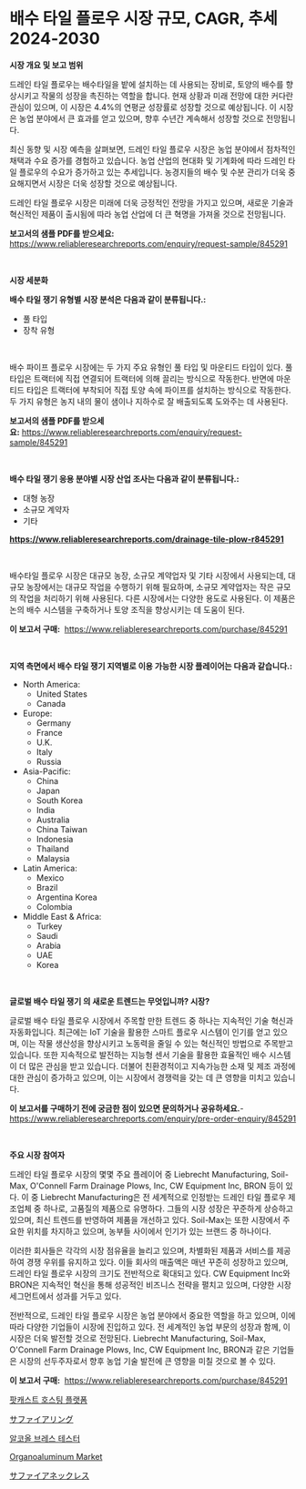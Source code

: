 <p><h1>배수 타일 플로우 시장 규모, CAGR, 추세 2024-2030</h1></p><p><strong>시장 개요 및 보고 범위</strong></p>
<p><p>드레인 타일 플로우는 배수타일을 밭에 설치하는 데 사용되는 장비로, 토양의 배수를 향상시키고 작물의 성장을 촉진하는 역할을 합니다. 현재 상황과 미래 전망에 대한 커다란 관심이 있으며, 이 시장은 4.4%의 연평균 성장률로 성장할 것으로 예상됩니다. 이 시장은 농업 분야에서 큰 효과를 얻고 있으며, 향후 수년간 계속해서 성장할 것으로 전망됩니다.</p><p>최신 동향 및 시장 예측을 살펴보면, 드레인 타일 플로우 시장은 농업 분야에서 점차적인 채택과 수요 증가를 경험하고 있습니다. 농업 산업의 현대화 및 기계화에 따라 드레인 타일 플로우의 수요가 증가하고 있는 추세입니다. 농경지들의 배수 및 수분 관리가 더욱 중요해지면서 시장은 더욱 성장할 것으로 예상됩니다.</p><p>드레인 타일 플로우 시장은 미래에 더욱 긍정적인 전망을 가지고 있으며, 새로운 기술과 혁신적인 제품이 출시됨에 따라 농업 산업에 더 큰 혁명을 가져올 것으로 전망됩니다.</p></p>
<p><strong>보고서의 샘플 PDF를 받으세요:</strong> <a href="https://www.reliableresearchreports.com/enquiry/request-sample/845291">https://www.reliableresearchreports.com/enquiry/request-sample/845291</a></p>
<p>&nbsp;</p>
<p><strong>시장 세분화</strong></p>
<p><strong>배수 타일 쟁기 유형별 시장 분석은 다음과 같이 분류됩니다.:</strong></p>
<p><ul><li>풀 타입</li><li>장착 유형</li></ul></p>
<p>&nbsp;</p>
<p><p>배수 파이프 플로우 시장에는 두 가지 주요 유형인 풀 타입 및 마운티드 타입이 있다. 풀 타입은 트랙터에 직접 연결되어 트랙터에 의해 끌리는 방식으로 작동한다. 반면에 마운티드 타입은 트랙터에 부착되어 직접 토양 속에 파이프를 설치하는 방식으로 작동한다. 두 가지 유형은 농지 내의 물이 샘이나 지하수로 잘 배출되도록 도와주는 데 사용된다.</p></p>
<p><strong>보고서의 샘플 PDF를 받으세요:</strong>&nbsp;<a href="https://www.reliableresearchreports.com/enquiry/request-sample/845291">https://www.reliableresearchreports.com/enquiry/request-sample/845291</a></p>
<p>&nbsp;</p>
<p><strong> 배수 타일 쟁기 응용 분야별 시장 산업 조사는 다음과 같이 분류됩니다.:</strong></p>
<p><ul><li>대형 농장</li><li>소규모 계약자</li><li>기타</li></ul></p>
<p><strong><a href="https://www.reliableresearchreports.com/drainage-tile-plow-r845291">https://www.reliableresearchreports.com/drainage-tile-plow-r845291</a></strong></p>
<p>&nbsp;</p>
<p><p>배수타일 플로우 시장은 대규모 농장, 소규모 계약업자 및 기타 시장에서 사용되는데, 대규모 농장에서는 대규모 작업을 수행하기 위해 필요하며, 소규모 계약업자는 작은 규모의 작업을 처리하기 위해 사용된다. 다른 시장에서는 다양한 용도로 사용된다. 이 제품은 논의 배수 시스템을 구축하거나 토양 조직을 향상시키는 데 도움이 된다.</p></p>
<p><strong>이 보고서 구매:</strong>&nbsp; <a href="https://www.reliableresearchreports.com/purchase/845291">https://www.reliableresearchreports.com/purchase/845291</a></p>
<p>&nbsp;</p>
<p><strong>지역 측면에서 배수 타일 쟁기 지역별로 이용 가능한 시장 플레이어는 다음과 같습니다.:</strong></p>
<p><ul>
    <li>
        North America:
        <ul>
            <li>United States</li>
            <li>Canada</li>
        </ul>
    </li>
    <li>
        Europe:
        <ul>
            <li>Germany</li>
            <li>France</li>
            <li>U.K.</li>
            <li>Italy</li>
            <li>Russia</li>
        </ul>
    </li>
    <li>
        Asia-Pacific:
        <ul>
            <li>China</li>
            <li>Japan</li>
            <li>South Korea</li>
            <li>India</li>
            <li>Australia</li>
            <li>China Taiwan</li>
            <li>Indonesia</li>
            <li>Thailand</li>
            <li>Malaysia</li>
        </ul>
    </li>
    <li>
        Latin America:
        <ul>
            <li>Mexico</li>
            <li>Brazil</li>
            <li>Argentina Korea</li>
            <li>Colombia</li>
        </ul>
    </li>
    <li>
        Middle East & Africa:
        <ul>
            <li>Turkey</li>
            <li>Saudi</li>
            <li>Arabia</li>
            <li>UAE</li>
            <li>Korea</li>
        </ul>
    </li>
    </ul></p>
<p>&nbsp;</p>
<p><strong>글로벌 배수 타일 쟁기 의 새로운 트렌드는 무엇입니까? 시장?</strong></p>
<p><p>글로벌 배수 타일 플로우 시장에서 주목할 만한 트렌드 중 하나는 지속적인 기술 혁신과 자동화입니다. 최근에는 IoT 기술을 활용한 스마트 플로우 시스템이 인기를 얻고 있으며, 이는 작물 생산성을 향상시키고 노동력을 줄일 수 있는 혁신적인 방법으로 주목받고 있습니다. 또한 지속적으로 발전하는 지능형 센서 기술을 활용한 효율적인 배수 시스템이 더 많은 관심을 받고 있습니다. 더불어 친환경적이고 지속가능한 소재 및 제조 과정에 대한 관심이 증가하고 있으며, 이는 시장에서 경쟁력을 갖는 데 큰 영향을 미치고 있습니다.</p></p>
<p><strong>이 보고서를 구매하기 전에 궁금한 점이 있으면 문의하거나 공유하세요.</strong>- <a href="https://www.reliableresearchreports.com/enquiry/pre-order-enquiry/845291">https://www.reliableresearchreports.com/enquiry/pre-order-enquiry/845291</a></p>
<p>&nbsp;</p>
<p><strong>주요 시장 참여자</strong></p>
<p><p>드레인 타일 플로우 시장의 몇몇 주요 플레이어 중 Liebrecht Manufacturing, Soil-Max, O'Connell Farm Drainage Plows, Inc, CW Equipment Inc, BRON 등이 있다. 이 중 Liebrecht Manufacturing은 전 세계적으로 인정받는 드레인 타일 플로우 제조업체 중 하나로, 고품질의 제품으로 유명하다. 그들의 시장 성장은 꾸준하게 상승하고 있으며, 최신 트렌드를 반영하여 제품을 개선하고 있다. Soil-Max는 또한 시장에서 주요한 위치를 차지하고 있으며, 농부들 사이에서 인기가 있는 브랜드 중 하나이다.</p><p>이러한 회사들은 각각의 시장 점유율을 늘리고 있으며, 차별화된 제품과 서비스를 제공하여 경쟁 우위를 유지하고 있다. 이들 회사의 매출액은 매년 꾸준히 성장하고 있으며, 드레인 타일 플로우 시장의 크기도 전반적으로 확대되고 있다. CW Equipment Inc와 BRON은 지속적인 혁신을 통해 성공적인 비즈니스 전략을 펼치고 있으며, 다양한 시장 세그먼트에서 성과를 거두고 있다.</p><p>전반적으로, 드레인 타일 플로우 시장은 농업 분야에서 중요한 역할을 하고 있으며, 이에 따라 다양한 기업들이 시장에 진입하고 있다. 전 세계적인 농업 부문의 성장과 함께, 이 시장은 더욱 발전할 것으로 전망된다. Liebrecht Manufacturing, Soil-Max, O'Connell Farm Drainage Plows, Inc, CW Equipment Inc, BRON과 같은 기업들은 시장의 선두주자로서 향후 농업 기술 발전에 큰 영향을 미칠 것으로 볼 수 있다.</p></p>
<p><strong>이 보고서 구매:</strong>&nbsp;&nbsp;<a href="https://www.reliableresearchreports.com/purchase/845291">https://www.reliableresearchreports.com/purchase/845291</a></p>
<p><p><a href="https://medium.com/@fredajerde/%ED%8C%9F%EC%BA%90%EC%8A%A4%ED%8A%B8-%ED%98%B8%EC%8A%A4%ED%8C%85-%ED%94%8C%EB%9E%AB%ED%8F%BC-%EC%8B%9C%EC%9E%A5-%EB%B3%B4%EA%B3%A0%EC%84%9C%EB%8A%94-%EC%9D%B4-%EC%8B%9C%EC%9E%A5%EC%9D%98-%EC%B5%9C%EC%8B%A0-%ED%8A%B8%EB%A0%8C%EB%93%9C%EC%99%80-%EC%84%B1%EC%9E%A5-%EA%B8%B0%ED%9A%8C%EB%A5%BC-%EB%B3%B4%EC%97%AC%EC%A4%8D%EB%8B%88%EB%8B%A4-010c09fa761d">팟캐스트 호스팅 플랫폼</a></p><p><a href="https://github.com/ReganWisoky2023/Market-Research-Report-List-1/blob/main/825324520593.md">サファイアリング</a></p><p><a href="https://github.com/vsr06p4p49/Market-Research-Report-List-1/blob/main/768272318990.md">알코올 브레스 테스터</a></p><p><a href="https://issuu.com/reportprime-2/docs/organoaluminum-market-size-2030.pptx">Organoaluminum Market</a></p><p><a href="https://github.com/cbigkbh02719/Market-Research-Report-List-1/blob/main/609302520592.md">サファイアネックレス</a></p></p>
